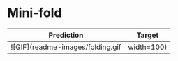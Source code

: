 # Mini-fold

| Prediction                        | Target                             |
|-----------------------------------|------------------------------------|
| ![GIF](readme-images/folding.gif | width=100) | ![image](readme-images/target.png | width=100) |
